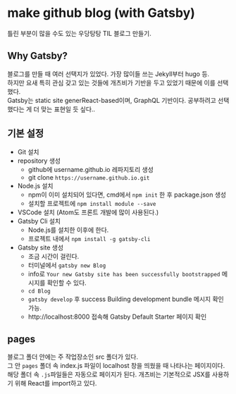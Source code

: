 # make github blog (with Gatsby)
틀린 부분이 많을 수도 있는 우당탕탕 TIL 블로그 만들기.   

## Why Gatsby?
블로그를 만들 때 여러 선택지가 있었다. 가장 많이들 쓰는 Jekyll부터 hugo 등.   
하지만 요새 특히 관심 갖고 있는 것들에 개츠비가 기반을 두고 있었기 때문에 이를 선택했다.   
Gatsby는 static site generReact-based이며, GraphQL 기반이다. 공부하려고 선택했다는 게 더 맞는 표현일 듯 싶다..

## 기본 설정
* Git 설치
* repository 생성
    - github에 username.github.io 레파지토리 생성
    - git clone `https://username.github.io.git`
* Node.js 설치
    - npm이 이미 설치되어 있다면, cmd에서 `npm init` 한 후 package.json 생성
    - 설치할 프로젝트에 `npm install module --save` 
* VSCode 설치 (Atom도 프론트 개발에 많이 사용된다.)
* Gatsby Cli 설치
    - Node.js를 설치한 이후에 한다.
    - 프로젝트 내에서 `npm install -g gatsby-cli`
* Gatsby site 생성
    - 조금 시간이 걸린다.
    - 터미널에서 `gatsby new Blog`
    - info로 `Your new Gatsby site has been successfully bootstrapped` 메시지를 확인할 수 있다.
    - `cd Blog`
    - `gatsby develop` 후 success Building development bundle 메시지 확인 가능.
    - http://localhost:8000 접속해 Gatsby Default Starter 페이지 확인


## pages 
블로그 폴더 안에는 주 작업장소인 src 폴더가 있다.   
그 안 `pages` 폴더 속 index.js 파일이 localhost 창을 띄웠을 때 나타나는 페이지이다.   
해당 폴더 속 `.js`파일들은 자동으로 페이지가 된다.
개츠비는 기본적으로 JSX를 사용하기 위해 React를 import하고 있다.   

